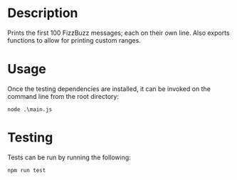 # Description

Prints the first 100 FizzBuzz messages; each on their own line. Also exports functions to allow for printing custom ranges.

# Usage

Once the testing dependencies are installed, it can be invoked on the command line from the root directory:

    node .\main.js

# Testing

Tests can be run by running the following:

    npm run test